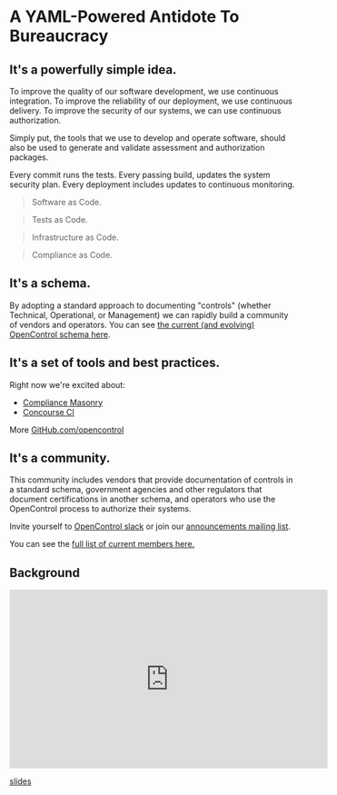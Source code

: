 ---
---

# A YAML-Powered Antidote To Bureaucracy #

## It's a powerfully simple idea.

To improve the quality of our software development, we use continuous integration.
To improve the reliability of our deployment, we use continuous delivery.
To improve the security of our systems, we can use continuous authorization.

Simply put, the tools that we use to develop and operate software, should also be
used to generate and validate assessment and authorization packages.

Every commit runs the tests.
Every passing build, updates the system security plan.
Every deployment includes updates to continuous monitoring.

> Software as Code.

> Tests as Code.

> Infrastructure as Code.

> Compliance as Code.

## It's a schema.

By adopting a standard approach to documenting "controls" (whether Technical, Operational, or Management) we can rapidly build a community of vendors and operators. You can see [the current (and evolving) OpenControl schema here](https://github.com/opencontrol/schemas).

## It's a set of tools and best practices.

Right now we're excited about:

 * [Compliance Masonry](https://github.com/opencontrol/compliance-masonry)
 * [Concourse CI](http://concourse.ci)

More [GitHub.com/opencontrol](https://github.com/opencontrol)

## It's a community.

This community includes vendors that provide documentation of controls in a standard
schema, government agencies and other regulators that document certifications in
another schema, and operators who use the OpenControl process to authorize their
systems.

Invite yourself to [OpenControl slack](https://opencontrol-slack-inviter.herokuapp.com) or join our [announcements mailing list](http://eepurl.com/cg0ZE1).

You can see the [full list of current members here.](members)

## Background

<iframe width="560" height="315" src="https://www.youtube.com/embed/hb3gonG2oFA" frameborder="0" allowfullscreen></iframe>

[slides](https://speakerdeck.com/joshuamckenty/all-things-open-opencontrol)

<script>(function(t,e,s,n){var o,c,i;t.SMCX=t.SMCX||[],e.getElementById(n)||(o=e.getElementsByTagName(s),c=o[o.length-1],i=e.createElement(s),i.type="text/javascript",i.async=!0,i.id=n,i.src=["https:"===location.protocol?"https://":"http://","widget.surveymonkey.com/collect/website/js/buKyZ9s1TiQ6L39239qqd0mw3OfgfulqJfjmQgmZIjJvxhyPW5RvtAS094QgBX_2Fb.js"].join(""),c.parentNode.insertBefore(i,c))})(window,document,"script","smcx-sdk");</script>
